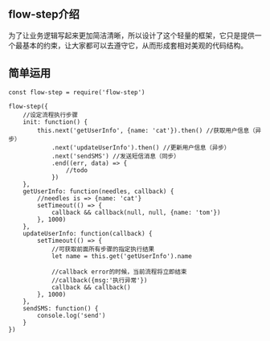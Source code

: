 ## flow-step介绍
为了让业务逻辑写起来更加简洁清晰，所以设计了这个轻量的框架，它只是提供一个最基本的约束，让大家都可以去遵守它，从而形成套相对美观的代码结构。

## 简单运用
    const flow-step = require('flow-step')

    flow-step({
        //设定流程执行步骤
        init: function() {
            this.next('getUserInfo', {name: 'cat'}).then() //获取用户信息（异步）
                .next('updateUserInfo').then() //更新用户信息（异步）
                .next('sendSMS') //发送短信消息（同步）
                .end((err, data) => {
                    //todo
                })
        },
        getUserInfo: function(needles, callback) {
            //needles is => {name: 'cat'}
            setTimeout(() => {
                callback && callback(null, null, {name: 'tom'})
            }, 1000)
        },
        updateUserInfo: function(callback) {
            setTimeout(() => {
                //可获取前面所有步骤的指定执行结果
                let name = this.get('getUserInfo').name

                //callback error的时候，当前流程将立即结束
                //callback({msg:'执行异常'})
                callback && callback()
            }, 1000)
        },
        sendSMS: function() {
            console.log('send')
        }
    })